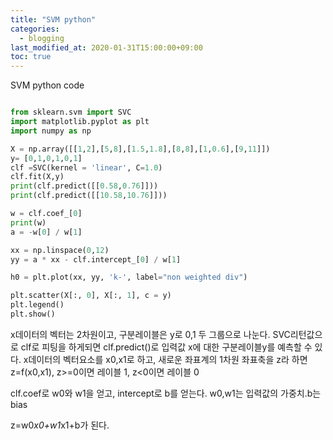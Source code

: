 ```yaml
---
title: "SVM python"
categories: 
  - blogging
last_modified_at: 2020-01-31T15:00:00+09:00
toc: true
---
```


SVM python code

~~~python

from sklearn.svm import SVC
import matplotlib.pyplot as plt
import numpy as np

X = np.array([[1,2],[5,8],[1.5,1.8],[8,8],[1,0.6],[9,11]])
y= [0,1,0,1,0,1]
clf =SVC(kernel = 'linear', C=1.0)
clf.fit(X,y)
print(clf.predict([[0.58,0.76]]))
print(clf.predict([[10.58,10.76]]))

w = clf.coef_[0]
print(w)
a = -w[0] / w[1]

xx = np.linspace(0,12)
yy = a * xx - clf.intercept_[0] / w[1]

h0 = plt.plot(xx, yy, 'k-', label="non weighted div")

plt.scatter(X[:, 0], X[:, 1], c = y)
plt.legend()
plt.show()

~~~


x데이터의 벡터는 2차원이고, 구분레이블은 y로 0,1 두 그룹으로 나눈다.
SVC리턴값으로 clf로 피팅을 하게되면
clf.predict()로 입력값 x에 대한 구분레이블y를 예측할 수 있다.
x데이터의 벡터요소를 x0,x1로 하고,
새로운 좌표계의 1차원 좌표축을 z라 하면
z=f(x0,x1),
z>=0이면 레이블 1, z<0이면 레이블 0

clf.coef로 w0와 w1을 얻고, intercept로 b를 얻는다.
w0,w1는 입력값의 가중치.b는 bias

z=w0*x0+w1*x1+b가 된다.


